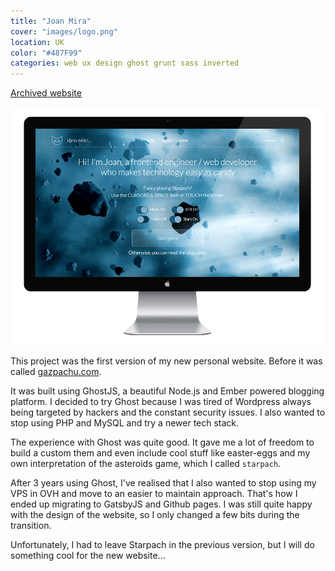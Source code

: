 ```yaml
---
title: "Joan Mira"
cover: "images/logo.png"
location: UK
color: "#487F99"
categories: web ux design ghost grunt sass inverted
---
```


<p class="align-center">
<a class="btn" href="http://joanmira-ghost.herokuapp.com" target="_blank">Archived website</a>
</p>

![](./images/1.jpg)

This project was the first version of my new personal website. Before it was called [gazpachu.com](/gazpachu).

It was built using GhostJS, a beautiful Node.js and Ember powered blogging platform. I decided to try Ghost because I was tired of Wordpress always being targeted by hackers and the constant security issues. I also wanted to stop using PHP and MySQL and try a newer tech stack.

The experience with Ghost was quite good. It gave me a lot of freedom to build a custom them and even include cool stuff like easter-eggs and my own interpretation of the asteroids game, which I called `starpach`.

After 3 years using Ghost, I've realised that I also wanted to stop using my VPS in OVH and move to an easier to maintain approach. That's how I ended up migrating to GatsbyJS and Github pages. I was still quite happy with the design of the website, so I only changed a few bits during the transition.

Unfortunately, I had to leave Starpach in the previous version, but I will do something cool for the new website...
